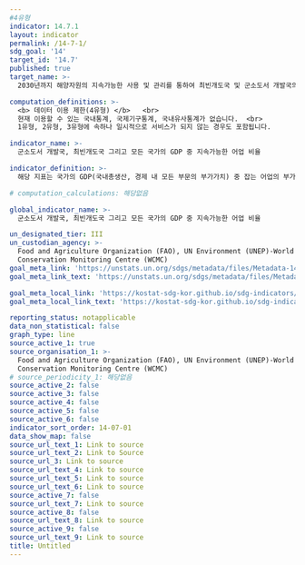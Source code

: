 ```yaml
---
#4유형
indicator: 14.7.1
layout: indicator
permalink: /14-7-1/
sdg_goal: '14'
target_id: '14.7'
published: true
target_name: >-
  2030년까지 해양자원의 지속가능한 사용 및 관리를 통하여 최빈개도국 및 군소도서 개발국의 경제적 이익 증가

computation_definitions: >-
  <b> 데이터 이용 제한(4유형) </b>   <br>
  현재 이용할 수 있는 국내통계, 국제기구통계, 국내유사통계가 없습니다.  <br> 
  1유형, 2유형, 3유형에 속하나 일시적으로 서비스가 되지 않는 경우도 포함됩니다.

indicator_name: >-
  군소도서 개발국, 최빈개도국 그리고 모든 국가의 GDP 중 지속가능한 어업 비율

indicator_definition: >-
  해당 지표는 국가의 GDP(국내총생산, 경제 내 모든 부문의 부가가치) 중 잡는 어업의 부가가치 비율을 바탕으로 지속가능한 어업의 국내총생산(GDP)에 대한 기여수준을 의미함

# computation_calculations: 해당없음

global_indicator_name: >-
  군소도서 개발국, 최빈개도국 그리고 모든 국가의 GDP 중 지속가능한 어업 비율

un_designated_tier: III
un_custodian_agency: >-
  Food and Agriculture Organization (FAO), UN Environment (UNEP)-World
  Conservation Monitoring Centre (WCMC)
goal_meta_link: 'https://unstats.un.org/sdgs/metadata/files/Metadata-14-07-01.pdf'
goal_meta_link_text: 'https://unstats.un.org/sdgs/metadata/files/Metadata-14-07-01.pdf'

goal_meta_local_link: 'https://kostat-sdg-kor.github.io/sdg-indicators/public/data/Metadata-14-07-01_KOR.pdf'
goal_meta_local_link_text: 'https://kostat-sdg-kor.github.io/sdg-indicators/public/data/Metadata-14-07-01_KOR.pdf'

reporting_status: notapplicable
data_non_statistical: false
graph_type: line
source_active_1: true
source_organisation_1: >-
  Food and Agriculture Organization (FAO), UN Environment (UNEP)-World
  Conservation Monitoring Centre (WCMC)
# source_periodicity_1: 해당없음
source_active_2: false
source_active_3: false
source_active_4: false
source_active_5: false
source_active_6: false
indicator_sort_order: 14-07-01
data_show_map: false
source_url_text_1: Link to source
source_url_text_2: Link to Source
source_url_3: Link to source
source_url_text_4: Link to source
source_url_text_5: Link to source
source_url_text_6: Link to source
source_active_7: false
source_url_text_7: Link to source
source_active_8: false
source_url_text_8: Link to source
source_active_9: false
source_url_text_9: Link to source
title: Untitled
---
```

